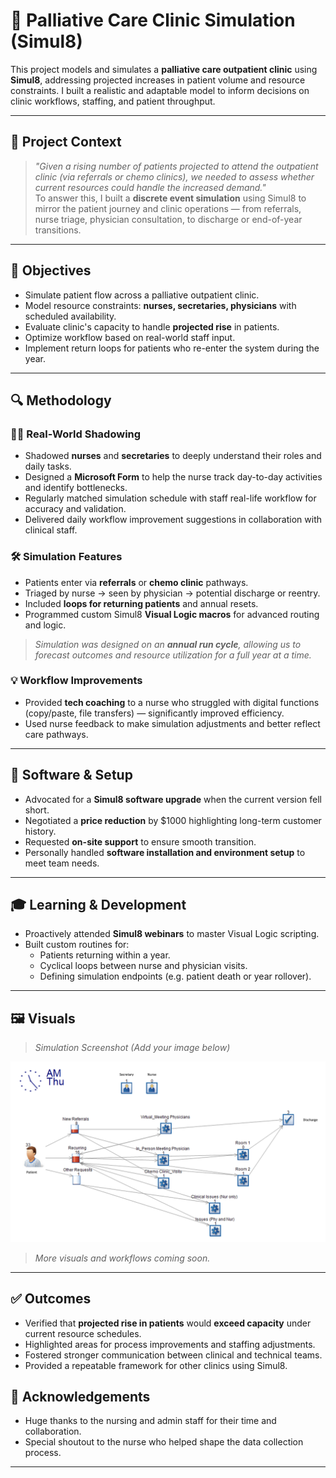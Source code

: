 # 🏥 Palliative Care Clinic Simulation (Simul8)

This project models and simulates a **palliative care outpatient clinic** using **Simul8**, addressing projected increases in patient volume and resource constraints. I built a realistic and adaptable model to inform decisions on clinic workflows, staffing, and patient throughput.

---

## 📌 Project Context

> _"Given a rising number of patients projected to attend the outpatient clinic (via referrals or chemo clinics), we needed to assess whether current resources could handle the increased demand."_  
To answer this, I built a **discrete event simulation** using Simul8 to mirror the patient journey and clinic operations — from referrals, nurse triage, physician consultation, to discharge or end-of-year transitions.

---

## 🎯 Objectives

- Simulate patient flow across a palliative outpatient clinic.
- Model resource constraints: **nurses, secretaries, physicians** with scheduled availability.
- Evaluate clinic's capacity to handle **projected rise** in patients.
- Optimize workflow based on real-world staff input.
- Implement return loops for patients who re-enter the system during the year.

---

## 🔍 Methodology

### 🧑‍⚕️ Real-World Shadowing

- Shadowed **nurses** and **secretaries** to deeply understand their roles and daily tasks.
- Designed a **Microsoft Form** to help the nurse track day-to-day activities and identify bottlenecks.
- Regularly matched simulation schedule with staff real-life workflow for accuracy and validation.
- Delivered daily workflow improvement suggestions in collaboration with clinical staff.

### 🛠 Simulation Features

- Patients enter via **referrals** or **chemo clinic** pathways.
- Triaged by nurse → seen by physician → potential discharge or reentry.
- Included **loops for returning patients** and annual resets.
- Programmed custom Simul8 **Visual Logic macros** for advanced routing and logic.

> _Simulation was designed on an **annual run cycle**, allowing us to forecast outcomes and resource utilization for a full year at a time._

### 💡 Workflow Improvements

- Provided **tech coaching** to a nurse who struggled with digital functions (copy/paste, file transfers) — significantly improved efficiency.
- Used nurse feedback to make simulation adjustments and better reflect care pathways.

---

## 💬 Software & Setup

- Advocated for a **Simul8 software upgrade** when the current version fell short.
- Negotiated a **price reduction** by $1000 highlighting long-term customer history.
- Requested **on-site support** to ensure smooth transition.
- Personally handled **software installation and environment setup** to meet team needs.

---

## 🎓 Learning & Development

- Proactively attended **Simul8 webinars** to master Visual Logic scripting.
- Built custom routines for:
  - Patients returning within a year.
  - Cyclical loops between nurse and physician visits.
  - Defining simulation endpoints (e.g. patient death or year rollover).

---

## 🖼 Visuals

> _Simulation Screenshot (Add your image below)_

![Simulation Screenshot](https://github.com/nili-yay/ProjectHub/blob/main/Modeling-Care-Clinic/Simul8.png)

> _More visuals and workflows coming soon._

---

## ✅ Outcomes

- Verified that **projected rise in patients** would **exceed capacity** under current resource schedules.
- Highlighted areas for process improvements and staffing adjustments.
- Fostered stronger communication between clinical and technical teams.
- Provided a repeatable framework for other clinics using Simul8.

## 🙌 Acknowledgements

- Huge thanks to the nursing and admin staff for their time and collaboration.
- Special shoutout to the nurse who helped shape the data collection process.

---

